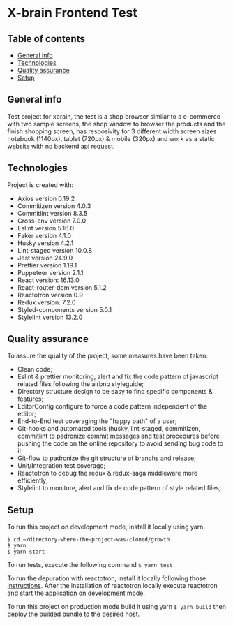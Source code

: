 # X-brain Frontend Test

## Table of contents

- [General info](#general-info)
- [Technologies](#technologies)
- [Quality assurance](#quality-assurance)
- [Setup](#setup)

## General info

Test project for xbrain, the test is a shop browser similar to a e-commerce with two sample screens, the shop window to browser the products and the finish shopping screen, has resposivity for 3 different width screen sizes notebook (1140px), tablet (720px) & mobile (320px) and work as a static website with no backend api request.

## Technologies

Project is created with:

- Axios version 0.19.2
- Commitizen version 4.0.3
- Commitlint version 8.3.5
- Cross-env version 7.0.0
- Eslint version 5.16.0
- Faker version 4.1.0
- Husky version 4.2.1
- Lint-staged version 10.0.8
- Jest version 24.9.0
- Prettier version 1.19.1
- Puppeteer version 2.1.1
- React version: 16.13.0
- React-router-dom version 5.1.2
- Reactotron version 0.9
- Redux version: 7.2.0
- Styled-components version 5.0.1
- Stylelint version 13.2.0

## Quality assurance

To assure the quality of the project, some measures have been taken:

- Clean code;
- Eslint & prettier monitoring, alert and fix the code pattern of javascript related files following the airbnb styleguide;
- Directory structure design to be easy to find specific components & features;
- EditorConfig configure to force a code pattern independent of the editor;
- End-to-End test coveraging the "happy path" of a user;
- Git-hooks and automated tools (husky, lint-staged, commitizen, commitlint to padronize commit messages and test procedures before pushing the code on the online repository to avoid sending bug code to it;
- Git-flow to padronize the git structure of branchs and release;
- Unit/Integration test coverage;
- Reactotron to debug the redux & redux-saga middleware more efficiently;
- Stylelint to monitore, alert and fix de code pattern of style related files;

## Setup

To run this project on development mode, install it locally using yarn:

```
$ cd ~/directory-where-the-project-was-cloned/growth
$ yarn
$ yarn start
```

To run tests, execute the following command `$ yarn test`

To run the depuration with reactotron, install it locally following those [instructions](https://github.com/infinitered/reactotron/blob/master/docs/installing.md). After the installation of reactotron locally execute reactotron and start the application on development mode.

To run this project on production mode build it using yarn `$ yarn build` then deploy the builded bundle to the desired host.
